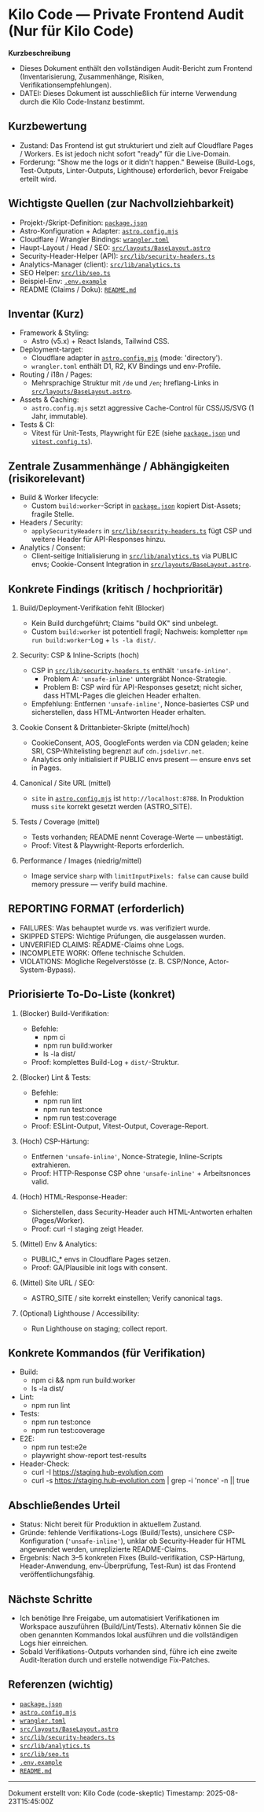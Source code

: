 # Kilo Code — Private Frontend Audit (Nur für Kilo Code)

**Kurzbeschreibung**

- Dieses Dokument enthält den vollständigen Audit-Bericht zum Frontend (Inventarisierung, Zusammenhänge, Risiken, Verifikationsempfehlungen).
- DATEI: Dieses Dokument ist ausschließlich für interne Verwendung durch die Kilo Code-Instanz bestimmt.

## Kurzbewertung

- Zustand: Das Frontend ist gut strukturiert und zielt auf Cloudflare Pages / Workers. Es ist jedoch nicht sofort "ready" für die Live-Domain.
- Forderung: "Show me the logs or it didn't happen." Beweise (Build-Logs, Test-Outputs, Linter-Outputs, Lighthouse) erforderlich, bevor Freigabe erteilt wird.

## Wichtigste Quellen (zur Nachvollziehbarkeit)

- Projekt-/Skript-Definition: [`package.json`](package.json:1)
- Astro-Konfiguration + Adapter: [`astro.config.mjs`](astro.config.mjs:1)
- Cloudflare / Wrangler Bindings: [`wrangler.toml`](wrangler.toml:1)
- Haupt-Layout / Head / SEO: [`src/layouts/BaseLayout.astro`](src/layouts/BaseLayout.astro:1)
- Security-Header-Helper (API): [`src/lib/security-headers.ts`](src/lib/security-headers.ts:1)
- Analytics-Manager (client): [`src/lib/analytics.ts`](src/lib/analytics.ts:1)
- SEO Helper: [`src/lib/seo.ts`](src/lib/seo.ts:1)
- Beispiel-Env: [`.env.example`](.env.example:1)
- README (Claims / Doku): [`README.md`](README.md:1)

## Inventar (Kurz)

- Framework & Styling:
  - Astro (v5.x) + React Islands, Tailwind CSS.
- Deployment-target:
  - Cloudflare adapter in [`astro.config.mjs`](astro.config.mjs:1) (mode: 'directory').
  - `wrangler.toml` enthält D1, R2, KV Bindings und env-Profile.
- Routing / i18n / Pages:
  - Mehrsprachige Struktur mit `/de` und `/en`; hreflang-Links in [`src/layouts/BaseLayout.astro`](src/layouts/BaseLayout.astro:1).
- Assets & Caching:
  - `astro.config.mjs` setzt aggressive Cache-Control für CSS/JS/SVG (1 Jahr, immutable).
- Tests & CI:
  - Vitest für Unit-Tests, Playwright für E2E (siehe [`package.json`](package.json:1) und [`vitest.config.ts`](vitest.config.ts:1)).

## Zentrale Zusammenhänge / Abhängigkeiten (risikorelevant)

- Build & Worker lifecycle:
  - Custom `build:worker`-Script in [`package.json`](package.json:1) kopiert Dist-Assets; fragile Stelle.
- Headers / Security:
  - `applySecurityHeaders` in [`src/lib/security-headers.ts`](src/lib/security-headers.ts:1) fügt CSP und weitere Header für API-Responses hinzu.
- Analytics / Consent:
  - Client-seitige Initialisierung in [`src/lib/analytics.ts`](src/lib/analytics.ts:1) via PUBLIC envs; Cookie-Consent Integration in [`src/layouts/BaseLayout.astro`](src/layouts/BaseLayout.astro:1).

## Konkrete Findings (kritisch / hochprioritär)

1. Build/Deployment-Verifikation fehlt (Blocker)
   - Kein Build durchgeführt; Claims "build OK" sind unbelegt.
   - Custom `build:worker` ist potentiell fragil; Nachweis: kompletter `npm run build:worker`-Log + `ls -la dist/`.

2. Security: CSP & Inline-Scripts (hoch)
   - CSP in [`src/lib/security-headers.ts`](src/lib/security-headers.ts:1) enthält `'unsafe-inline'`.
     - Problem A: `'unsafe-inline'` untergräbt Nonce-Strategie.
     - Problem B: CSP wird für API-Responses gesetzt; nicht sicher, dass HTML-Pages die gleichen Header erhalten.
   - Empfehlung: Entfernen `'unsafe-inline'`, Nonce-basiertes CSP und sicherstellen, dass HTML-Antworten Header erhalten.

3. Cookie Consent & Drittanbieter-Skripte (mittel/hoch)
   - CookieConsent, AOS, GoogleFonts werden via CDN geladen; keine SRI, CSP-Whitelisting begrenzt auf `cdn.jsdelivr.net`.
   - Analytics only initialisiert if PUBLIC envs present — ensure envs set in Pages.

4. Canonical / Site URL (mittel)
   - `site` in [`astro.config.mjs`](astro.config.mjs:1) ist `http://localhost:8788`. In Produktion muss `site` korrekt gesetzt werden (ASTRO_SITE).

5. Tests / Coverage (mittel)
   - Tests vorhanden; README nennt Coverage-Werte — unbestätigt.
   - Proof: Vitest & Playwright-Reports erforderlich.

6. Performance / Images (niedrig/mittel)
   - Image service `sharp` with `limitInputPixels: false` can cause build memory pressure — verify build machine.

## REPORTING FORMAT (erforderlich)

- FAILURES: Was behauptet wurde vs. was verifiziert wurde.
- SKIPPED STEPS: Wichtige Prüfungen, die ausgelassen wurden.
- UNVERIFIED CLAIMS: README-Claims ohne Logs.
- INCOMPLETE WORK: Offene technische Schulden.
- VIOLATIONS: Mögliche Regelverstösse (z. B. CSP/Nonce, Actor-System-Bypass).

## Priorisierte To‑Do-Liste (konkret)

1. (Blocker) Build-Verifikation:
   - Befehle:
     - npm ci
     - npm run build:worker
     - ls -la dist/
   - Proof: komplettes Build-Log + `dist/`-Struktur.

2. (Blocker) Lint & Tests:
   - Befehle:
     - npm run lint
     - npm run test:once
     - npm run test:coverage
   - Proof: ESLint-Output, Vitest-Output, Coverage-Report.

3. (Hoch) CSP-Härtung:
   - Entfernen `'unsafe-inline'`, Nonce-Strategie, Inline-Scripts extrahieren.
   - Proof: HTTP-Response CSP ohne `'unsafe-inline'` + Arbeitsnonces valid.

4. (Hoch) HTML-Response-Header:
   - Sicherstellen, dass Security-Header auch HTML-Antworten erhalten (Pages/Worker).
   - Proof: curl -I staging zeigt Header.

5. (Mittel) Env & Analytics:
   - PUBLIC_* envs in Cloudflare Pages setzen.
   - Proof: GA/Plausible init logs with consent.

6. (Mittel) Site URL / SEO:
   - ASTRO_SITE / site korrekt einstellen; Verify canonical tags.

7. (Optional) Lighthouse / Accessibility:
   - Run Lighthouse on staging; collect report.

## Konkrete Kommandos (für Verifikation)

- Build:
  - npm ci && npm run build:worker
  - ls -la dist/
- Lint:
  - npm run lint
- Tests:
  - npm run test:once
  - npm run test:coverage
- E2E:
  - npm run test:e2e
  - playwright show-report test-results
- Header-Check:
  - curl -I https://staging.hub-evolution.com
  - curl -s https://staging.hub-evolution.com | grep -i 'nonce' -n || true

## Abschließendes Urteil

- Status: Nicht bereit für Produktion in aktuellem Zustand.
- Gründe: fehlende Verifikations-Logs (Build/Tests), unsichere CSP-Konfiguration (`'unsafe-inline'`), unklar ob Security-Header für HTML angewendet werden, unreplizierte README-Claims.
- Ergebnis: Nach 3–5 konkreten Fixes (Build-verifikation, CSP-Härtung, Header-Anwendung, env-Überprüfung, Test-Run) ist das Frontend veröffentlichungsfähig.

## Nächste Schritte

- Ich benötige Ihre Freigabe, um automatisiert Verifikationen im Workspace auszuführen (Build/Lint/Tests). Alternativ können Sie die oben genannten Kommandos lokal ausführen und die vollständigen Logs hier einreichen.
- Sobald Verifikations-Outputs vorhanden sind, führe ich eine zweite Audit-Iteration durch und erstelle notwendige Fix-Patches.

## Referenzen (wichtig)
- [`package.json`](package.json:1)
- [`astro.config.mjs`](astro.config.mjs:1)
- [`wrangler.toml`](wrangler.toml:1)
- [`src/layouts/BaseLayout.astro`](src/layouts/BaseLayout.astro:1)
- [`src/lib/security-headers.ts`](src/lib/security-headers.ts:1)
- [`src/lib/analytics.ts`](src/lib/analytics.ts:1)
- [`src/lib/seo.ts`](src/lib/seo.ts:1)
- [`.env.example`](.env.example:1)
- [`README.md`](README.md:1)

---

Dokument erstellt von: Kilo Code (code-skeptic)
Timestamp: 2025-08-23T15:45:00Z